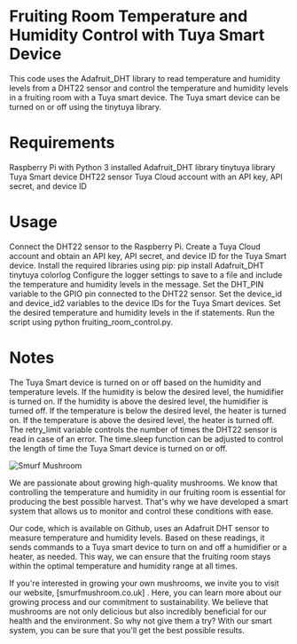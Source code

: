 # Fruiting Room Temperature and Humidity Control with Tuya Smart Device

This code uses the Adafruit_DHT library to read temperature and humidity levels from a DHT22 sensor and control the temperature and humidity levels in a fruiting room with a Tuya smart device. The Tuya smart device can be turned on or off using the tinytuya library.

# Requirements
Raspberry Pi with Python 3 installed
Adafruit_DHT library
tinytuya library
Tuya Smart device
DHT22 sensor
Tuya Cloud account with an API key, API secret, and device ID

# Usage

Connect the DHT22 sensor to the Raspberry Pi.
Create a Tuya Cloud account and obtain an API key, API secret, and device ID for the Tuya Smart device.
Install the required libraries using pip: pip install Adafruit_DHT tinytuya colorlog
Configure the logger settings to save to a file and include the temperature and humidity levels in the message.
Set the DHT_PIN variable to the GPIO pin connected to the DHT22 sensor.
Set the device_id and device_id2 variables to the device IDs for the Tuya Smart devices.
Set the desired temperature and humidity levels in the if statements.
Run the
script using python fruiting_room_control.py.

# Notes
The Tuya Smart device is turned on or off based on the humidity and temperature levels. If the humidity is below the desired level, the humidifier is turned on. If the humidity is above the desired level, the humidifier is turned off. If the temperature is below the desired level, the heater is turned on. If the temperature is above the desired level, the heater is turned off.
The retry_limit variable controls the number of times the DHT22 sensor is read in case of an error.
The time.sleep function can be adjusted to control the length of time the Tuya Smart device is turned on or off.

![Smurf Mushroom](https://smurfmushroom.co.uk/wp-content/uploads/2023/01/Smurf_Free_5_variety_of_mushrooms_background_winter_scenario_ve_226282ff-2e64-4b65-a41a-0598f4c1c2a3-600x600.jpg)

We are passionate about growing high-quality mushrooms. We know that controlling the temperature and humidity in our fruiting room is essential for producing the best possible harvest. That's why we have developed a smart system that allows us to monitor and control these conditions with ease.

Our code, which is available on Github, uses an Adafruit DHT sensor to measure temperature and humidity levels. Based on these readings, it sends commands to a Tuya smart device to turn on and off a humidifier or a heater, as needed. This way, we can ensure that the fruiting room stays within the optimal temperature and humidity range at all times.

If you're interested in growing your own mushrooms, we invite you to visit our website, [smurfmushroom.co.uk] . Here, you can learn more about our growing process and our commitment to sustainability. We believe that mushrooms are not only delicious but also incredibly beneficial for our health and the environment. So why not give them a try? With our smart system, you can be sure that you'll get the best possible results.
